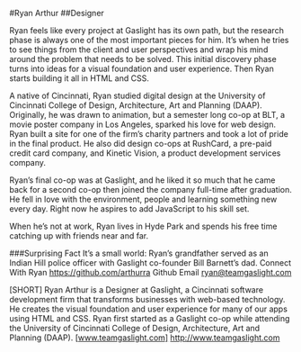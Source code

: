 #Ryan Arthur
##Designer

Ryan feels like every project at Gaslight has its own path, but the research phase is always one of the most important pieces for him. It’s when he tries to see things from the client and user perspectives and wrap his mind around the problem that needs to be solved. This initial discovery phase turns into ideas for a visual foundation and user experience. Then Ryan starts building it all in HTML and CSS.

A native of Cincinnati, Ryan studied digital design at the University of Cincinnati College of Design, Architecture, Art and Planning (DAAP). Originally, he was drawn to animation, but a semester long co-op at BLT, a movie poster company in Los Angeles, sparked his love for web design. Ryan built a site for one of the firm’s charity partners and took a lot of pride in the final product. He also did design co-ops at RushCard, a pre-paid credit card company, and Kinetic Vision, a product development services company.

Ryan’s final co-op was at Gaslight, and he liked it so much that he came back for a second co-op then joined the company full-time after graduation. He fell in love with the environment, people and learning something new every day. Right now he aspires to add JavaScript to his skill set.

When he’s not at work, Ryan lives in Hyde Park and spends his free time catching up with friends near and far.

###Surprising Fact
It’s a small world: Ryan’s grandfather served as an Indian Hill police officer with Gaslight co-founder Bill Barnett’s dad.
Connect With Ryan
https://github.com/arthurra Github
Email ryan@teamgaslight.com

[SHORT]
Ryan Arthur is a Designer at Gaslight, a Cincinnati software development firm that transforms businesses with web-based technology. He creates the visual foundation and user experience for many of our apps using HTML and CSS. Ryan first started as a Gaslight co-op while attending the University of Cincinnati College of Design, Architecture, Art and Planning (DAAP). [www.teamgaslight.com] http://www.teamgaslight.com
